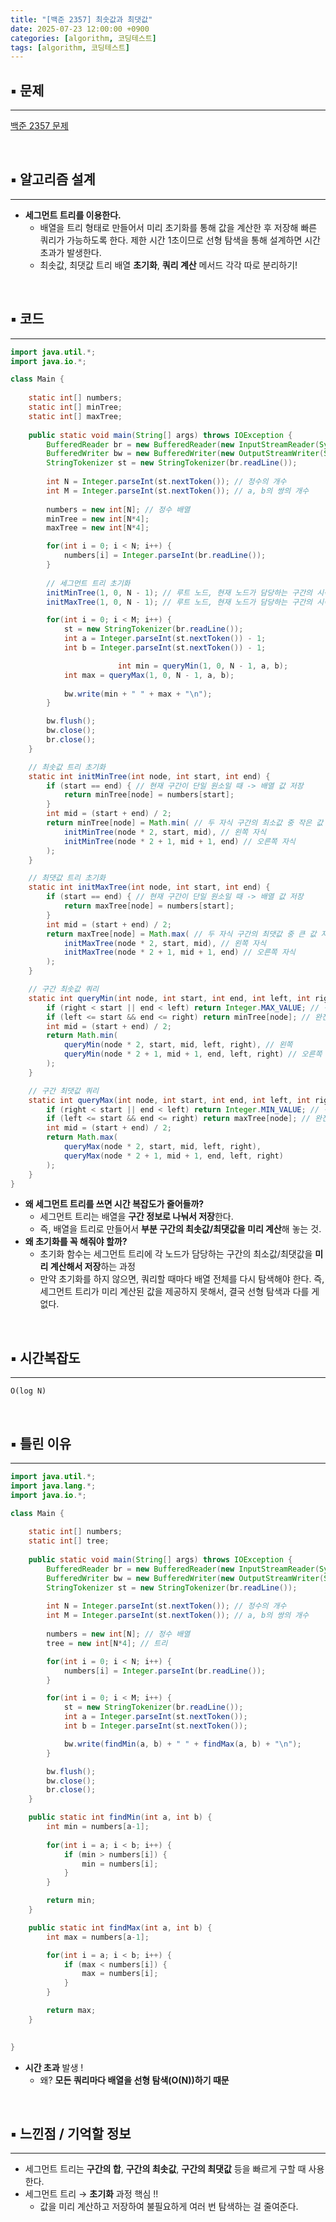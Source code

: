 ```yaml
---
title: "[백준 2357] 최솟값과 최댓값"
date: 2025-07-23 12:00:00 +0900
categories: [algorithm, 코딩테스트]
tags: [algorithm, 코딩테스트]
---
```


## ▪︎  문제

---

[백준 2357 문제](https://www.acmicpc.net/problem/2357)

<br>

## ▪︎  알고리즘 설계

---

- **세그먼트 트리를 이용한다.**
    - 배열을 트리 형태로 만들어서 미리 초기화를 통해 값을 계산한 후 저장해 빠른 쿼리가 가능하도록 한다. 제한 시간 1초이므로 선형 탐색을 통해 설계하면 시간 초과가 발생한다.
    - 최솟값, 최댓값 트리 배열 **초기화**, **쿼리 계산** 메서드 각각 따로 분리하기!

<br>

## ▪︎  코드

---

```java
import java.util.*;
import java.io.*;

class Main {
    
    static int[] numbers;
    static int[] minTree;
    static int[] maxTree;
    
    public static void main(String[] args) throws IOException {
        BufferedReader br = new BufferedReader(new InputStreamReader(System.in));
        BufferedWriter bw = new BufferedWriter(new OutputStreamWriter(System.out));
        StringTokenizer st = new StringTokenizer(br.readLine());
        
        int N = Integer.parseInt(st.nextToken()); // 정수의 개수
        int M = Integer.parseInt(st.nextToken()); // a, b의 쌍의 개수
        
        numbers = new int[N]; // 정수 배열
        minTree = new int[N*4];
        maxTree = new int[N*4];

        for(int i = 0; i < N; i++) {
            numbers[i] = Integer.parseInt(br.readLine());
        }
        
        // 세그먼트 트리 초기화
        initMinTree(1, 0, N - 1); // 루트 노드, 현재 노드가 담당하는 구간의 시작, 끝
        initMaxTree(1, 0, N - 1); // 루트 노드, 현재 노드가 담당하는 구간의 시작, 끝

        for(int i = 0; i < M; i++) {
            st = new StringTokenizer(br.readLine());
            int a = Integer.parseInt(st.nextToken()) - 1;
            int b = Integer.parseInt(st.nextToken()) - 1;

						int min = queryMin(1, 0, N - 1, a, b);
            int max = queryMax(1, 0, N - 1, a, b);
            
            bw.write(min + " " + max + "\n");
        }

        bw.flush();
        bw.close();
        br.close();
    }

    // 최솟값 트리 초기화
    static int initMinTree(int node, int start, int end) {
        if (start == end) { // 현재 구간이 단일 원소일 때 -> 배열 값 저장
            return minTree[node] = numbers[start];
        }
        int mid = (start + end) / 2;
        return minTree[node] = Math.min( // 두 자식 구간의 최소값 중 작은 값 저장
            initMinTree(node * 2, start, mid), // 왼쪽 자식
            initMinTree(node * 2 + 1, mid + 1, end) // 오른쪽 자식
        );
    }

    // 최댓값 트리 초기화
    static int initMaxTree(int node, int start, int end) {
        if (start == end) { // 현재 구간이 단일 원소일 때 -> 배열 값 저장
            return maxTree[node] = numbers[start];
        }
        int mid = (start + end) / 2;
        return maxTree[node] = Math.max( // 두 자식 구간의 최댓값 중 큰 값 저장
            initMaxTree(node * 2, start, mid), // 왼쪽 자식
            initMaxTree(node * 2 + 1, mid + 1, end) // 오른쪽 자식
        );
    }

    // 구간 최솟값 쿼리
    static int queryMin(int node, int start, int end, int left, int right) {
        if (right < start || end < left) return Integer.MAX_VALUE; // 구간 벗어남
        if (left <= start && end <= right) return minTree[node]; // 완전히 포함
        int mid = (start + end) / 2;
        return Math.min(
            queryMin(node * 2, start, mid, left, right), // 왼쪽
            queryMin(node * 2 + 1, mid + 1, end, left, right) // 오른쪽
        );
    }

    // 구간 최댓값 쿼리
    static int queryMax(int node, int start, int end, int left, int right) {
        if (right < start || end < left) return Integer.MIN_VALUE; // 구간 벗어남
        if (left <= start && end <= right) return maxTree[node]; // 완전히 포함
        int mid = (start + end) / 2;
        return Math.max(
            queryMax(node * 2, start, mid, left, right),
            queryMax(node * 2 + 1, mid + 1, end, left, right)
        );
    }
}
```

- **왜 세그먼트 트리를 쓰면 시간 복잡도가 줄어들까?**
    - 세그먼트 트리는 배열을 **구간 정보로 나눠서 저장**한다.
    - 즉, 배열을 트리로 만들어서 **부분 구간의 최솟값/최댓값을 미리 계산**해 놓는 것.
- **왜 초기화를 꼭 해줘야 할까?**
    - 초기화 함수는 세그먼트 트리에 각 노드가 담당하는 구간의 최소값/최댓값을 **미리 계산해서 저장**하는 과정
    - 만약 초기화를 하지 않으면, 쿼리할 때마다 배열 전체를 다시 탐색해야 한다. 즉, 세그먼트 트리가 미리 계산된 값을 제공하지 못해서, 결국 선형 탐색과 다를 게 없다.

<br>

## ▪︎  시간복잡도

---

`O(log N)`

<br>

## ▪︎  틀린 이유

---

```java
import java.util.*;
import java.lang.*;
import java.io.*;

class Main {
    
    static int[] numbers;
    static int[] tree;
    
    public static void main(String[] args) throws IOException {
        BufferedReader br = new BufferedReader(new InputStreamReader(System.in));
        BufferedWriter bw = new BufferedWriter(new OutputStreamWriter(System.out));
        StringTokenizer st = new StringTokenizer(br.readLine());
        
        int N = Integer.parseInt(st.nextToken()); // 정수의 개수
        int M = Integer.parseInt(st.nextToken()); // a, b의 쌍의 개수
        
        numbers = new int[N]; // 정수 배열
        tree = new int[N*4]; // 트리

        for(int i = 0; i < N; i++) {
            numbers[i] = Integer.parseInt(br.readLine());
        }

        for(int i = 0; i < M; i++) {
            st = new StringTokenizer(br.readLine());
            int a = Integer.parseInt(st.nextToken());
            int b = Integer.parseInt(st.nextToken());

            bw.write(findMin(a, b) + " " + findMax(a, b) + "\n");
        }

        bw.flush();
        bw.close();
        br.close();
    }

    public static int findMin(int a, int b) {
        int min = numbers[a-1];
        
        for(int i = a; i < b; i++) {
            if (min > numbers[i]) {
                min = numbers[i];
            }
        }

        return min;
    }

    public static int findMax(int a, int b) {
        int max = numbers[a-1];

        for(int i = a; i < b; i++) {
            if (max < numbers[i]) {
                max = numbers[i];
            }
        }

        return max;
    }

    
}
```

- **시간 초과** 발생 !
    - 왜? **모든 쿼리마다 배열을 선형 탐색(O(N))하기 때문**

<br>

## ▪︎  느낀점 / 기억할 정보

---

- 세그먼트 트리는 **구간의 합**, **구간의 최솟값**, **구간의 최댓값** 등을 빠르게 구할 때 사용한다.
- 세그먼트 트리 → **초기화** 과정 핵심 !!
    - 값을 미리 계산하고 저장하여 불필요하게 여러 번 탐색하는 걸 줄여준다.